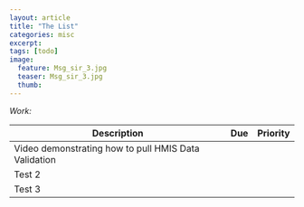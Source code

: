 ```yaml
---
layout: article
title: "The List"
categories: misc
excerpt:
tags: [todo]
image:
  feature: Msg_sir_3.jpg
  teaser: Msg_sir_3.jpg
  thumb:
---
```



_Work:_

| Description  | Due  | Priority  |
|---|---|---|
| Video demonstrating how to pull HMIS Data Validation |   |   |
| Test 2  |   |   |
| Test 3  |   |   |
